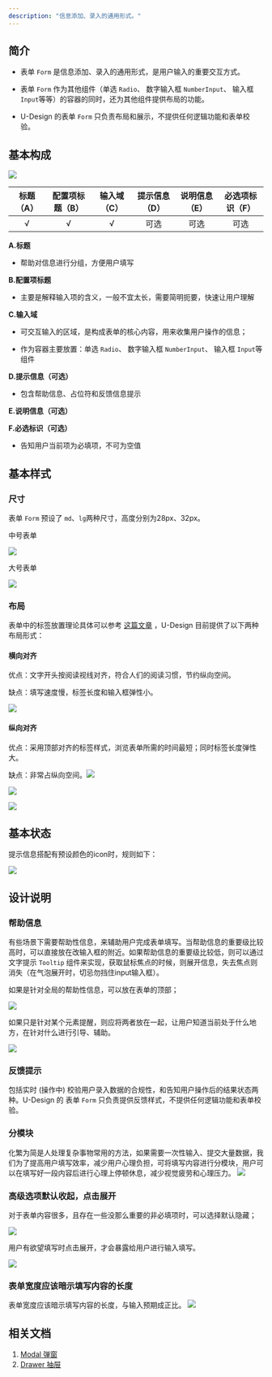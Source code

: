 ```yaml
---
description: "信息添加、录入的通用形式。"
---
```


## 简介

- 表单 `Form` 是信息添加、录入的通用形式，是用户输入的重要交互方式。


- 表单 `Form` 作为其他组件（单选 `Radio`、 数字输入框 `NumberInput`、 输入框 `Input`等等）的容器的同时，还为其他组件提供布局的功能。


- U-Design 的表单 `Form` 只负责布局和展示，不提供任何逻辑功能和表单校验。




## 基本构成

![](../../../images/form/forms01.png)

| 标题（A） | 配置项标题（B） | 输入域（C） |提示信息（D） |说明信息（E） |必选项标识（F） |
| :-------: | :-------: | :-------: | :-------: | :-------: | :-------: |
|     √     |     √     |     √     | 可选   | 可选  | 可选   |

**A.标题**

- 帮助对信息进行分组，方便用户填写

**B.配置项标题**

- 主要是解释输入项的含义，一般不宜太长，需要简明扼要，快速让用户理解

**C.输入域**

- 可交互输入的区域，是构成表单的核心内容，用来收集用户操作的信息；

- 作为容器主要放置：单选 `Radio`、 数字输入框 `NumberInput`、 输入框 `Input`等组件

**D.提示信息（可选）**

- 包含帮助信息、占位符和反馈信息提示

**E.说明信息（可选）**

<!--交互补充交互补充交互补充交互补充交互补充交互补充交互补充-->

**F.必选标识（可选）**

- 告知用户当前项为必填项，不可为空值



## 基本样式


### 尺寸
表单 `Form` 预设了 `md`、`lg`两种尺寸，高度分别为28px、32px。

中号表单

![](../../../images/form/styles_01.png)

大号表单

![](../../../images/form/styles_02.png)




### 布局
表单中的标签放置理论具体可以参考 [这篇文章](https://www.uxmatters.com/mt/archives/2006/07/label-placement-in-forms.php) ，U-Design 目前提供了以下两种布局形式：

#### 横向对齐
优点：文字开头按阅读视线对齐，符合人们的阅读习惯，节约纵向空间。

缺点：填写速度慢，标签长度和输入框弹性小。

![](../../../images/form/styles_03.png)

#### 纵向对齐
优点：采用顶部对齐的标签样式，浏览表单所需的时间最短；同时标签长度弹性大。

缺点：非常占纵向空间。![](../../../images/form/styles_04.png)



<!--<!--交互在合适的地方对这两张图补充一下说明-->

<!--对于配置项标题的说明信息在纵向布局时直接暴露出来-->

![](../../../images/form/styles_05.png)

![](../../../images/form/styles_06.png)



## 基本状态

提示信息搭配有预设颜色的icon时，规则如下：

![](../../../images/form/states_01.png)



## 设计说明

### 帮助信息
有些场景下需要帮助性信息，来辅助用户完成表单填写。当帮助信息的重要级比较高时，可以直接放在改输入框的附近。如果帮助信息的重要级比较低，则可以通过 文字提示 `Tooltip` 组件来实现，获取鼠标焦点的时候，则展开信息，失去焦点则消失（在气泡展开时，切忌勿挡住input输入框）。

如果是针对全局的帮助性信息，可以放在表单的顶部；

![](../../../images/form/descriptions_01.png)

如果只是针对某个元素提醒，则应将两者放在一起，让用户知道当前处于什么地方，在针对什么进行引导、辅助。

![](../../../images/form/descriptions_02.png)



### 反馈提示

包括实时 (操作中) 校验用户录入数据的合规性，和告知用户操作后的结果状态两种。U-Design 的 表单 `Form` 只负责提供反馈样式，不提供任何逻辑功能和表单校验。



### 分模块
化繁为简是人处理复杂事物常用的方法，如果需要一次性输入、提交大量数据，我们为了提高用户填写效率，减少用户心理负担，可将填写内容进行分模块，用户可以在填写好一段内容后进行心理上停顿休息，减少视觉疲劳和心理压力。
![](../../../images/form/descriptions_03.png)


### 高级选项默认收起，点击展开

对于表单内容很多，且存在一些没那么重要的非必填项时，可以选择默认隐藏；

![](../../../images/form/descriptions_04.png)

用户有欲望填写时点击展开，才会暴露给用户进行输入填写。

![](../../../images/form/descriptions_04_1.png)




### 表单宽度应该暗示填写内容的长度
表单宽度应该暗示填写内容的长度，与输入预期成正比。
![](../../../images/form/descriptions_05.png)



<!--

## 主题

| 内容 | 值           | 默认值  |
| :--- | :----------- | :------ |
| icon | icon/nothing | nothing |
| icon | icon/nothing | nothing |

-->

## 相关文档

1. [Modal 弹窗](/component/Modal/)
2. [Drawer 抽屉](/component/Drawer/)
